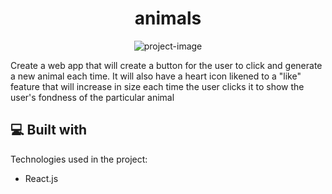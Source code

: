 <h1 align="center" id="title">animals</h1>

<p align="center"><img src="https://socialify.git.ci/Spawn9986/animals/image?language=1&amp;name=1&amp;owner=1&amp;theme=Light" alt="project-image"></p>

<p id="description">Create a web app that will create a button for the user to click and generate a new animal each time. It will also have a heart icon likened to a "like" feature that will increase in size each time the user clicks it to show the user's fondness of the particular animal</p>

  
  
<h2>💻 Built with</h2>

Technologies used in the project:

*   React.js